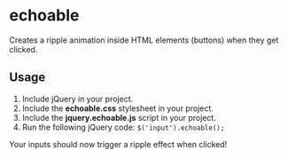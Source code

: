 # echoable
Creates a ripple animation inside HTML elements (buttons) when they get clicked.

## Usage

1. Include jQuery in your project.
2. Include the <strong>echoable.css</strong> stylesheet in your project.
3. Include the <strong>jquery.echoable.js</strong> script in your project.
4. Run the following jQuery code: <code>$('input').echoable();</code>

Your inputs should now trigger a ripple effect when clicked! 
